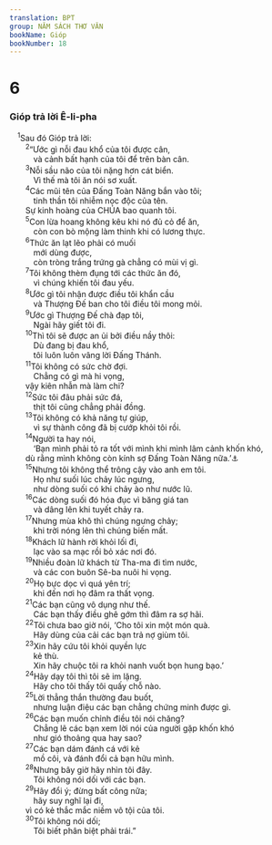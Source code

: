```yaml
---
translation: BPT
group: NĂM SÁCH THƠ VĂN
bookName: Gióp 
bookNumber: 18
---
```


<div class="title"><h1>6</h1><h3>Gióp trả lời Ê-li-pha</h3></div>
<span class="verse giop_6_1"> <sup>1</sup>Sau đó Gióp trả lời:<br/></span>
<span class="verse giop_6_2">  <sup>2</sup>“Ước gì nỗi đau khổ của tôi được cân,<br/>   và cảnh bất hạnh của tôi để trên bàn cân.<br/></span>
<span class="verse giop_6_3">  <sup>3</sup>Nỗi sầu não của tôi nặng hơn cát biển.<br/>   Vì thế mà tôi ăn nói sơ xuất.<br/></span>
<span class="verse giop_6_4">  <sup>4</sup>Các mũi tên của Đấng Toàn Năng bắn vào tôi;<br/>   tinh thần tôi nhiễm nọc độc của tên.<br/>  Sự kinh hoàng của CHÚA bao quanh tôi.<br/></span>
<span class="verse giop_6_5">  <sup>5</sup>Con lừa hoang không kêu khi nó đủ cỏ để ăn,<br/>   còn con bò mộng làm thinh khi có lương thực.<br/></span>
<span class="verse giop_6_6">  <sup>6</sup>Thức ăn lạt lẽo phải có muối<br/>   mới dùng được,<br/>   còn tròng trắng trứng gà chẳng có mùi vị gì.<br/></span>
<span class="verse giop_6_7">  <sup>7</sup>Tôi không thèm đụng tới các thức ăn đó,<br/>   vì chúng khiến tôi đau yếu.<br/></span>
<span class="verse giop_6_8">  <sup>8</sup>Ước gì tôi nhận được điều tôi khẩn cầu<br/>   và Thượng Đế ban cho tôi điều tôi mong mỏi.<br/></span>
<span class="verse giop_6_9">  <sup>9</sup>Ước gì Thượng Đế chà đạp tôi,<br/>   Ngài hãy giết tôi đi.<br/></span>
<span class="verse giop_6_10">  <sup>10</sup>Thì tôi sẽ được an ủi bởi điều nầy thôi:<br/>   Dù đang bị đau khổ,<br/>   tôi luôn luôn vâng lời Đấng Thánh.<br/></span>
<span class="verse giop_6_11">  <sup>11</sup>Tôi không có sức chờ đợi.<br/>   Chẳng có gì mà hi vọng,<br/>  vậy kiên nhẫn mà làm chi?<br/></span>
<span class="verse giop_6_12">  <sup>12</sup>Sức tôi đâu phải sức đá,<br/>   thịt tôi cũng chẳng phải đồng.<br/></span>
<span class="verse giop_6_13">  <sup>13</sup>Tôi không có khả năng tự giúp,<br/>   vì sự thành công đã bị cướp khỏi tôi rồi.<br/></span>
<span class="verse giop_6_14">  <sup>14</sup>Người ta hay nói,<br/>   ‘Bạn mình phải tỏ ra tốt với mình khi mình lâm cảnh khốn khó,<br/>  dù rằng mình không còn kính sợ Đấng Toàn Năng nữa.’<a data-toggle="tooltip" data-placement="bottom" title="Hay “Người nào không trung thành với bạn cũng không kính sợ Thượng Đế Toàn Năng.”">⚓</a><br/></span>
<span class="verse giop_6_15">  <sup>15</sup>Nhưng tôi không thể trông cậy vào anh em tôi.<br/>   Họ như suối lúc chảy lúc ngưng,<br/>   như dòng suối có khi chảy ào như nước lũ.<br/></span>
<span class="verse giop_6_16">  <sup>16</sup>Các dòng suối đó hóa đục vì băng giá tan<br/>   và dâng lên khi tuyết chảy ra.<br/></span>
<span class="verse giop_6_17">  <sup>17</sup>Nhưng mùa khô thì chúng ngưng chảy;<br/>   khi trời nóng lên thì chúng biến mất.<br/></span>
<span class="verse giop_6_18">  <sup>18</sup>Khách lữ hành rời khỏi lối đi,<br/>   lạc vào sa mạc rồi bỏ xác nơi đó.<br/></span>
<span class="verse giop_6_19">  <sup>19</sup>Nhiều đoàn lữ khách từ Tha-ma đi tìm nước,<br/>   và các con buôn Sê-ba nuôi hi vọng.<br/></span>
<span class="verse giop_6_20">  <sup>20</sup>Họ bực dọc vì quá yên trí;<br/>   khi đến nơi họ đâm ra thất vọng.<br/></span>
<span class="verse giop_6_21">  <sup>21</sup>Các bạn cũng vô dụng như thế.<br/>   Các bạn thấy điều ghê gớm thì đâm ra sợ hãi.<br/></span>
<span class="verse giop_6_22">  <sup>22</sup>Tôi chưa bao giờ nói, ‘Cho tôi xin một món quà.<br/>   Hãy dùng của cải các bạn trả nợ giùm tôi.<br/></span>
<span class="verse giop_6_23">  <sup>23</sup>Xin hãy cứu tôi khỏi quyền lực<br/>   kẻ thù.<br/>   Xin hãy chuộc tôi ra khỏi nanh vuốt bọn hung bạo.’<br/></span>
<span class="verse giop_6_24">  <sup>24</sup>Hãy dạy tôi thì tôi sẽ im lặng.<br/>   Hãy cho tôi thấy tôi quấy chỗ nào.<br/></span>
<span class="verse giop_6_25">  <sup>25</sup>Lời thẳng thắn thường đau buốt,<br/>   nhưng luận điệu các bạn chẳng chứng minh được gì.<br/></span>
<span class="verse giop_6_26">  <sup>26</sup>Các bạn muốn chỉnh điều tôi nói chăng?<br/>   Chẳng lẽ các bạn xem lời nói của người gặp khốn khó<br/>   như gió thoảng qua hay sao?<br/></span>
<span class="verse giop_6_27">  <sup>27</sup>Các bạn dám đánh cá với kẻ<br/>   mồ côi, và đánh đổi cả bạn hữu mình.<br/></span>
<span class="verse giop_6_28">  <sup>28</sup>Nhưng bây giờ hãy nhìn tôi đây.<br/>   Tôi không nói dối với các bạn.<br/></span>
<span class="verse giop_6_29">  <sup>29</sup>Hãy đổi ý; đừng bất công nữa;<br/>   hãy suy nghĩ lại đi,<br/>  vì có kẻ thắc mắc niềm vô tội của tôi.<br/></span>
<span class="verse giop_6_30">  <sup>30</sup>Tôi không nói dối;<br/>   Tôi biết phân biệt phải trái.”<br/></span>
